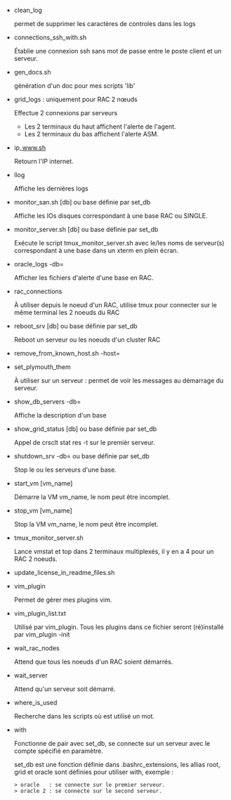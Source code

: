 - clean_log

	permet de supprimer les caractères de controles dans les logs

- connections_ssh_with.sh

	Établie une connexion ssh sans mot de passe entre le poste client et un serveur.

- gen_docs.sh

	génération d'un doc pour mes scripts 'lib'

- grid_logs : uniquement pour RAC 2 nœuds

	Effectue 2 connexions par serveurs
	*	Les 2 terminaux du haut affichent l'alerte de l'agent.
	*	Les 2 terminaux du bas affichent l'alerte ASM.

- ip_www.sh

	Retourn l'IP internet.

- llog

	Affiche les dernières logs

- monitor_san.sh [db] ou base définie par set_db

	Affiche les IOs disques correspondant à une base RAC ou SINGLE.

- monitor_server.sh [db]  ou base définie par set_db

	Exécute le script tmux_monitor_server.sh avec le/les noms de serveur(s)
	correspondant à une base dans un xterm en plein écran.

- oracle_logs -db=<str>

	Afficher les fichiers d'alerte d'une base en RAC.

- rac_connections

	À utiliser depuis le noeud d'un RAC, utilise tmux pour connecter sur le
	même terminal les 2 noeuds du RAC

- reboot_srv [db] ou base définie par set_db

	Reboot un serveur ou les noeuds d'un cluster RAC

- remove_from_known_host.sh -host=<str>

- set_plymouth_them

	À utiliser sur un serveur : permet de voir les messages au démarrage du serveur.

- show_db_servers -db=<str>

	Affiche la description d'un base

- show_grid_status [db] ou base définie par set_db

	Appel de crsclt stat res -t sur le premièr serveur.

- shutdown_srv -db=<str> ou base définie par set_db

	Stop le ou les serveurs d'une base.

- start_vm [vm_name]

	Démarre la VM vm_name, le nom peut être incomplet.

- stop_vm [vm_name]

	Stop la VM vm_name, le nom peut être incomplet.

- tmux_monitor_server.sh

	Lance vmstat et top dans 2 terminaux multiplexés, il y en a 4 pour un RAC 2 noeuds.

- update_license_in_readme_files.sh

- vim_plugin

	Permet de gérer mes plugins vim.

- vim_plugin_list.txt

	Utilisé par vim_plugin.
	Tous les plugins dans ce fichier seront (ré)installé par vim_plugin -init

- wait_rac_nodes

	Attend que tous les noeuds d'un RAC soient démarrés.

- wait_server

	Attend qu'un serveur soit démarré.

- where_is_used

	Recherche dans les scripts où est utilisé un mot.

- with

	Fonctionne de pair avec set_db, se connecte sur un serveur avec le compte
	spécifié en paramètre.

	set_db est une fonction définie dans .bashrc_extensions, les allias root, grid
	et oracle sont définies pour utiliser with, exemple :
	```
	> oracle   : se connecte sur le premier serveur.
	> oracle 2 : se connecte sur le second serveur.
	```

